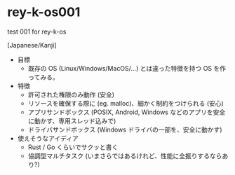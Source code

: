 # rey-k-os001
test 001 for rey-k-os

[Japanese/Kanji]
- 目標
  - 既存の OS (Linux/Windows/MacOS/...) とは違った特徴を持つ OS を作ってみる。
- 特徴
  - 許可された権限のみ動作 (安全)
  - リソースを確保する際に (eg. malloc)、細かく制約をつけられる (安心)
  - アプリサンドボックス (POSIX, Android, Windows などのアプリを安全に動かす、専用スレッド込みで)
  - ドライバサンドボックス (Windows ドライバの一部を、安全に動かす)
- 使えそうなアイディア
  - Rust / Go くらいでサクッと書く
  - 協調型マルチタスク (いまさらではあるけれど、性能に全振りするならあり?)
